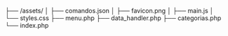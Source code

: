 ├── /assets/
│   ├── comandos.json
│   ├── favicon.png
│   ├── main.js
│   └── styles.css
├── menu.php
├── data_handler.php
├── categorias.php
└── index.php
